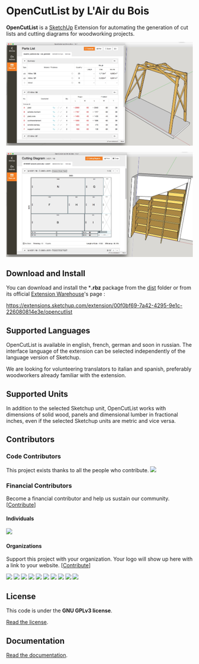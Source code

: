 # OpenCutList by L'Air du Bois

**OpenCutList** is a [SketchUp](http://www.sketchup.com) Extension for automating the generation of cut lists and cutting diagrams for woodworking projects.

![OpenCutList](docs/img/capture-cutlist.jpg)

![OpenCutList](docs/img/capture-cuttingdiagram.jpg)

## Download and Install

You can download and install the ***.rbz** package from the [dist](dist) folder or from its official [Extension Warehouse](https://extensions.sketchup.com/en)'s page :

https://extensions.sketchup.com/extension/00f0bf69-7a42-4295-9e1c-226080814e3e/opencutlist

## Supported Languages

OpenCutList is available in english, french, german and soon in russian. The interface language of the extension can be selected independently of the language version of Sketchup.

We are looking for volunteering translators to italian and spanish, preferably woodworkers already familiar with the extension.

## Supported Units

In addition to the selected Sketchup unit, OpenCutList works with dimensions of solid wood, panels and dimensional lumber in fractional inches, even if the selected Sketchup units are metric and vice versa.

## Contributors

### Code Contributors

This project exists thanks to all the people who contribute.
<a href="https://github.com/lairdubois/lairdubois-opencutlist-sketchup-extension/graphs/contributors"><img src="https://opencollective.com/lairdubois-opencutlist-sketchup-extension/contributors.svg?width=890&button=false" /></a>

### Financial Contributors

Become a financial contributor and help us sustain our community. [[Contribute](https://opencollective.com/lairdubois-opencutlist-sketchup-extension/contribute)]

#### Individuals

<a href="https://opencollective.com/lairdubois-opencutlist-sketchup-extension"><img src="https://opencollective.com/lairdubois-opencutlist-sketchup-extension/individuals.svg?width=890"></a>

#### Organizations

Support this project with your organization. Your logo will show up here with a link to your website. [[Contribute](https://opencollective.com/lairdubois-opencutlist-sketchup-extension/contribute)]

<a href="https://opencollective.com/lairdubois-opencutlist-sketchup-extension/organization/0/website"><img src="https://opencollective.com/lairdubois-opencutlist-sketchup-extension/organization/0/avatar.svg"></a>
<a href="https://opencollective.com/lairdubois-opencutlist-sketchup-extension/organization/1/website"><img src="https://opencollective.com/lairdubois-opencutlist-sketchup-extension/organization/1/avatar.svg"></a>
<a href="https://opencollective.com/lairdubois-opencutlist-sketchup-extension/organization/2/website"><img src="https://opencollective.com/lairdubois-opencutlist-sketchup-extension/organization/2/avatar.svg"></a>
<a href="https://opencollective.com/lairdubois-opencutlist-sketchup-extension/organization/3/website"><img src="https://opencollective.com/lairdubois-opencutlist-sketchup-extension/organization/3/avatar.svg"></a>
<a href="https://opencollective.com/lairdubois-opencutlist-sketchup-extension/organization/4/website"><img src="https://opencollective.com/lairdubois-opencutlist-sketchup-extension/organization/4/avatar.svg"></a>
<a href="https://opencollective.com/lairdubois-opencutlist-sketchup-extension/organization/5/website"><img src="https://opencollective.com/lairdubois-opencutlist-sketchup-extension/organization/5/avatar.svg"></a>
<a href="https://opencollective.com/lairdubois-opencutlist-sketchup-extension/organization/6/website"><img src="https://opencollective.com/lairdubois-opencutlist-sketchup-extension/organization/6/avatar.svg"></a>
<a href="https://opencollective.com/lairdubois-opencutlist-sketchup-extension/organization/7/website"><img src="https://opencollective.com/lairdubois-opencutlist-sketchup-extension/organization/7/avatar.svg"></a>
<a href="https://opencollective.com/lairdubois-opencutlist-sketchup-extension/organization/8/website"><img src="https://opencollective.com/lairdubois-opencutlist-sketchup-extension/organization/8/avatar.svg"></a>
<a href="https://opencollective.com/lairdubois-opencutlist-sketchup-extension/organization/9/website"><img src="https://opencollective.com/lairdubois-opencutlist-sketchup-extension/organization/9/avatar.svg"></a>

## License

This code is under the **GNU GPLv3 license**.

[Read the license](LICENSE).

## Documentation

[Read the documentation](docs/00-index.md).
